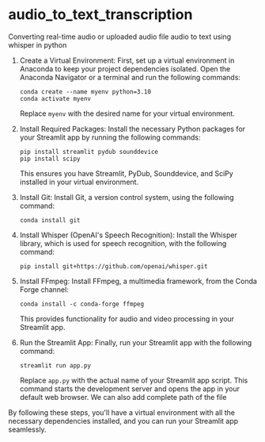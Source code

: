 # audio_to_text_transcription
 Converting real-time audio or uploaded audio file audio to text using whisper in python
 
1. Create a Virtual Environment:
   First, set up a virtual environment in Anaconda to keep your project dependencies isolated. Open the Anaconda Navigator or a terminal and run the following commands:
   ```
   conda create --name myenv python=3.10
   conda activate myenv
   ```
   Replace `myenv` with the desired name for your virtual environment.

2. Install Required Packages:
   Install the necessary Python packages for your Streamlit app by running the following commands:
   ```
   pip install streamlit pydub sounddevice
   pip install scipy
   ```
   This ensures you have Streamlit, PyDub, Sounddevice, and SciPy installed in your virtual environment.

3. Install Git:
   Install Git, a version control system, using the following command:
   ```
   conda install git
   ```

4. Install Whisper (OpenAI's Speech Recognition):
   Install the Whisper library, which is used for speech recognition, with the following command:
   ```
   pip install git+https://github.com/openai/whisper.git
   ```

5. Install FFmpeg:
   Install FFmpeg, a multimedia framework, from the Conda Forge channel:
   ```
   conda install -c conda-forge ffmpeg
   ```
   This provides functionality for audio and video processing in your Streamlit app.

6. Run the Streamlit App:
   Finally, run your Streamlit app with the following command:
   ```
   streamlit run app.py 
   ```

   Replace `app.py` with the actual name of your Streamlit app script. This command starts the development server and opens the app in your default web browser.
   We can also add complete path of the file

By following these steps, you'll have a virtual environment with all the necessary dependencies installed, and you can run your Streamlit app seamlessly.
